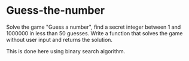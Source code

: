# Guess-the-number

Solve the game "Guess a number", find a secret integer between 1 and 1000000 in less than 50 guesses.
Write a function that solves the game without user input and returns the solution.

This is done here using binary search algorithm.
